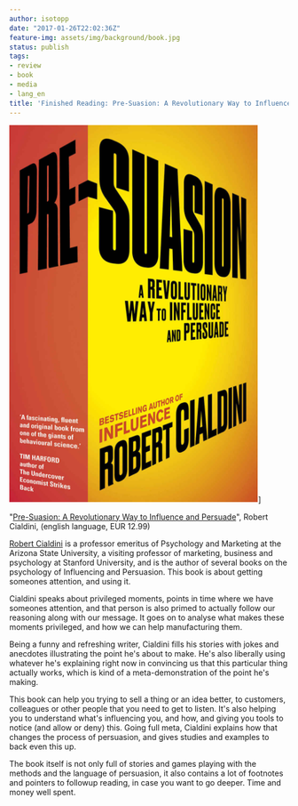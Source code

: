 ```yaml
---
author: isotopp
date: "2017-01-26T22:02:36Z"
feature-img: assets/img/background/book.jpg
status: publish
tags:
- review
- book
- media
- lang_en
title: 'Finished Reading: Pre-Suasion: A Revolutionary Way to Influence and Persuade'
---
```


![](/uploads/2017/01/Bildschirmfoto-2017-01-26-um-21.50.01.png)]

"[Pre-Suasion: A Revolutionary Way to Influence and Persuade](https://www.amazon.de/Pre-Suasion-Revolutionary-Way-Influence-Persuade-ebook/dp/B01A6DJD7Q)",
Robert Cialdini, (english language, EUR 12.99)

[Robert Cialdini](https://en.wikipedia.org/wiki/Robert_Cialdini) is a
professor emeritus of Psychology and Marketing at the Arizona State
University, a visiting professor of marketing, business and psychology at
Stanford University, and is the author of several books on the psychology of
Influencing and Persuasion. This book is about getting someones attention,
and using it.

Cialdini speaks about privileged moments, points in time where we have
someones attention, and that person is also primed to actually follow our
reasoning along with our message. It goes on to analyse what makes these
moments privileged, and how we can help manufacturing them.

Being a funny and refreshing writer, Cialdini fills his stories with jokes
and anecdotes illustrating the point he's about to make. He's also liberally
using whatever he's explaining right now in convincing us that this
particular thing actually works, which is kind of a meta-demonstration of
the point he's making.

This book can help you trying to sell a thing or an idea better, to
customers, colleagues or other people that you need to get to listen. It's
also helping you to understand what's influencing you, and how, and giving
you tools to notice (and allow or deny) this. Going full meta, Cialdini
explains how that changes the process of persuasion, and gives studies and
examples to back even this up.

The book itself is not only full of stories and games playing with the
methods and the language of persuasion, it also contains a lot of footnotes
and pointers to followup reading, in case you want to go deeper. Time and
money well spent.

